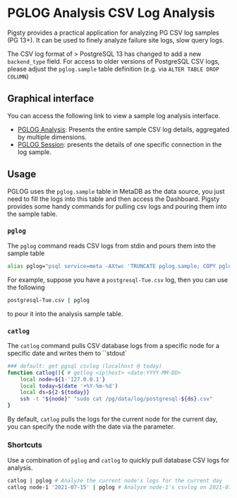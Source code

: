 # PGLOG Analysis CSV Log Analysis

Pigsty provides a practical application for analyzing PG CSV log samples (PG 13+). It can be used to finely analyze failure site logs, slow query logs.

The CSV log format of > PostgreSQL 13 has changed to add a new `backend_type` field. For access to older versions of PostgreSQL CSV logs, please adjust the `pglog.sample` table definition (e.g. via `ALTER TABLE DROP COLUMN`)



## Graphical interface

You can access the following link to view a sample log analysis interface.

* [PGLOG Analysis](http://demo.pigsty.cc/d/pglog-analysis): Presents the entire sample CSV log details, aggregated by multiple dimensions.
* [PGLOG Session](http://demo.pigsty.cc/d/pglog-session): presents the details of one specific connection in the log sample.



## Usage

PGLOG uses the `pglog.sample` table in MetaDB as the data source, you just need to fill the logs into this table and then access the Dashboard.
Pigsty provides some handy commands for pulling csv logs and pouring them into the sample table.



### `pglog`

The `pglog` command reads CSV logs from stdin and pours them into the sample table

```bash
alias pglog="psql service=meta -AXtwc 'TRUNCATE pglog.sample; COPY pglog.sample FROM STDIN CSV;'" # useful alias
```

For example, suppose you have a ``postgresql-Tue.csv`` log, then you can use the following

```bash
postgresql-Tue.csv | pglog
```

to pour it into the analysis sample table.

### `catlog`

The ``catlog`` command pulls CSV database logs from a specific node for a specific date and writes them to ``stdout`

```bash
### default: get pgsql csvlog (localhost @ today) 
function catlog(){ # getlog <ip|host> <date:YYYY-MM-DD>
    local node=${1-'127.0.0.1'}
    local today=$(date '+%Y-%m-%d')
    local ds=${2-${today}}
    ssh -t "${node}" "sudo cat /pg/data/log/postgresql-${ds}.csv"
}
```

By default, `catlog` pulls the logs for the current node for the current day, you can specify the node with the date via the parameter.

### Shortcuts

Use a combination of `pglog` and `catlog` to quickly pull database CSV logs for analysis.

```bash
catlog | pglog # Analyze the current node's logs for the current day
catlog node-1 '2021-07-15' | pglog # Analyze node-1's csvlog on 2021-07-15
```

